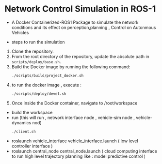 # Network Control Simulation in ROS-1
- A Docker Containerized-ROS1 Package to simulate the network conditions and its effect on perception,planning , Control on Autonmous Vehicles

- steps to run the simulation
1. Clone the repository.
2. From the root directory of the repository, update the absolute path in `scripts/deploy/base.sh`.
3. Build the Docker image by running the following command:  
   ```bash
   ./scripts/build/project_docker.sh
4. to run the docker image , execute : 
    ```bash 
    ./scripts/deploy/devel.sh
5. Once inside the Docker container, navigate to /root/workspace 
- build the workspace 
- run  (this will run , network interface node , vehicle-sim node , vehicle-dynamics nod)
    ```bash 
    ./client.sh
- roslaunch vehicle_interface vehicle_interface.launch ( low level controller interface )
- roslaunch central_node central_node.launch ( cloud computing interface to run high level trajectory planning like : model predictive control )
